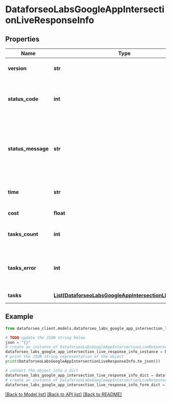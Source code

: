 # DataforseoLabsGoogleAppIntersectionLiveResponseInfo


## Properties

Name | Type | Description | Notes
------------ | ------------- | ------------- | -------------
**version** | **str** | the current version of the API | [optional] 
**status_code** | **int** | general status code you can find the full list of the response codes here | [optional] 
**status_message** | **str** | general informational message you can find the full list of general informational messages here | [optional] 
**time** | **str** | total execution time, seconds | [optional] 
**cost** | **float** | total tasks cost, USD | [optional] 
**tasks_count** | **int** | the number of tasks in the tasks array | [optional] 
**tasks_error** | **int** | the number of tasks in the tasks array returned with an error | [optional] 
**tasks** | [**List[DataforseoLabsGoogleAppIntersectionLiveTaskInfo]**](DataforseoLabsGoogleAppIntersectionLiveTaskInfo.md) | array of tasks | [optional] 

## Example

```python
from dataforseo_client.models.dataforseo_labs_google_app_intersection_live_response_info import DataforseoLabsGoogleAppIntersectionLiveResponseInfo

# TODO update the JSON string below
json = "{}"
# create an instance of DataforseoLabsGoogleAppIntersectionLiveResponseInfo from a JSON string
dataforseo_labs_google_app_intersection_live_response_info_instance = DataforseoLabsGoogleAppIntersectionLiveResponseInfo.from_json(json)
# print the JSON string representation of the object
print(DataforseoLabsGoogleAppIntersectionLiveResponseInfo.to_json())

# convert the object into a dict
dataforseo_labs_google_app_intersection_live_response_info_dict = dataforseo_labs_google_app_intersection_live_response_info_instance.to_dict()
# create an instance of DataforseoLabsGoogleAppIntersectionLiveResponseInfo from a dict
dataforseo_labs_google_app_intersection_live_response_info_form_dict = dataforseo_labs_google_app_intersection_live_response_info.from_dict(dataforseo_labs_google_app_intersection_live_response_info_dict)
```
[[Back to Model list]](../README.md#documentation-for-models) [[Back to API list]](../README.md#documentation-for-api-endpoints) [[Back to README]](../README.md)


